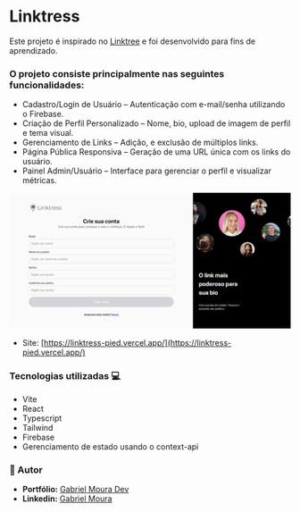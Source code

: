 # Linktress

Este projeto é inspirado no [Linktree](https://linktr.ee/s/join-linktree-pro-for-free-ga?gclsrc=aw.ds&&utm_source=google&gad_source=1&gad_campaignid=21100095779&gbraid=0AAAAAoKs0uvyk2dmK9glYUML-oRkNrYsM&utm_medium=cpc&utm_campaign=21100095779&utm_term=linktree&utm_content=162662017569&device=c&matchtype=e&network=g&placement&gclid=CjwKCAjw6NrBBhB6EiwAvnT_rgvJgXRwwsu-kpjLG3TPCnCNQ7CnjiwX9OmJOkl2BtX2C3aWQXftJhoCUggQAvD_BwE&gclsrc=aw.ds) e foi desenvolvido para fins de aprendizado.

### O projeto consiste principalmente nas seguintes funcionalidades:

- Cadastro/Login de Usuário – Autenticação com e-mail/senha utilizando o Firebase.
- Criação de Perfil Personalizado – Nome, bio, upload de imagem de perfil e tema visual.
- Gerenciamento de Links – Adição, e exclusão de múltiplos links.
- Página Pública Responsiva – Geração de uma URL única com os links do usuário.
- Painel Admin/Usuário – Interface para gerenciar o perfil e visualizar métricas.

![](./public/screenshot.png)

- Site: [https://linktress-pied.vercel.app/](https://linktress-pied.vercel.app/)

### Tecnologias utilizadas 💻

- Vite
- React
- Typescript
- Tailwind
- Firebase
- Gerenciamento de estado usando o context-api

### 🙋 Autor

- **Portfólio:** [Gabriel Moura Dev](https://portfolio-gabrieldev.vercel.app/)
- **Linkedin:** [Gabriel Moura](https://www.linkedin.com/in/gabriel-moura-b63382161/)
